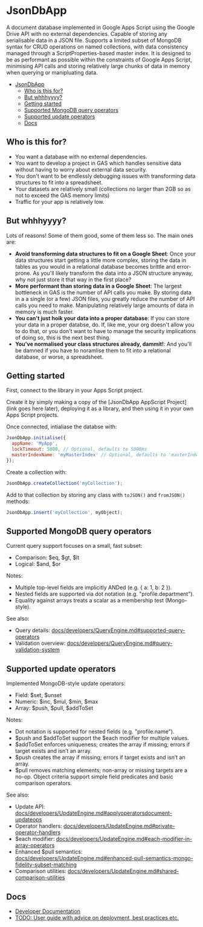 # JsonDbApp

A document database implemented in Google Apps Script using the Google Drive API with no external dependencies. Capable of storing any serialisable data in a JSON file. Supports a limited subset of MongoDB syntax for CRUD operations on named collections, with data consistency managed through a ScriptProperties-based master index. It is designed to be as performant as possible within the constraints of Google Apps Script, minimising API calls and storing relatively large chunks of data in memory when querying or manipluating data.

- [JsonDbApp](#jsondbapp)
  - [Who is this for?](#who-is-this-for)
  - [But whhhyyyy?](#but-whhhyyyy)
  - [Getting started](#getting-started)
  - [Supported MongoDB query operators](#supported-mongodb-query-operators)
  - [Supported update operators](#supported-update-operators)
  - [Docs](#docs)


## Who is this for?

- You want a database with no external dependencies.
- You want to develop a project in GAS which handles sensitive data without having to worry about external data security.
- You don't want to be endlessly debugging issues with transforming data structures to fit into a spreadsheet.
- Your datasets are relatively small (collections no larger than 2GB so as not to exceed the GAS memory limits)
- Traffic for your app is relatively low.


## But whhhyyyy?

Lots of reasons! Some of them good, some of them less so. The main ones are:

- **Avoid transforming data structures to fit on a Google Sheet**: Once your data structures start getting a little more complex, storing the data in tables as you would in a relational database becomes brittle and error-prone. As you'll likely transform the data into a JSON structure anyway, why not just store it that way in the first place?
- **More performant than storing data in a Google Sheet**: The largest bottleneck in GAS is the number of API calls you make. By storing data in a a single (or a few) JSON files, you greatly reduce the number of API calls you need to make. Manipulating relatively large amounts of data in memory is much faster.
- **You can't just hoik your data into a proper database**: If you can store your data in a proper databse, do. If, like me, your org doesn't allow you to do that, or you don't want to have to manage the security implications of doing so, this is the next best thing.
- **You've normalised your class structures already, dammit!**: And you'll be damned if you have to noramlise them to fit into a relational database, or worse, a spreadsheet.

## Getting started

First, connect to the library in your Apps Script project.

Create it by simply making a copy of the [JsonDbApp AppScript Project](link goes here later), deploying it as a library, and then using it in your own Apps Script projects.

Once connected, intialiase the databse with:

```javascript
JsonDbApp.initialise({
  appName: 'MyApp',
  lockTimeout: 5000, // Optional, defaults to 5000ms
  masterIndexName: 'myMasterIndex' // Optional, defaults to 'masterIndex'
});
```

Create a collection with:

```javascript
JsonDbApp.createCollection('myCollection');
```

Add to that collection by storing any class with `toJSON()` and `fromJSON()` methods:

```javascript
JsonDbApp.insert('myCollection', myObject);
```

## Supported MongoDB query operators

Current query support focuses on a small, fast subset:

- Comparison: $eq, $gt, $lt
- Logical: $and, $or

Notes:
- Multiple top-level fields are implicitly ANDed (e.g. { a: 1, b: 2 }).
- Nested fields are supported via dot notation (e.g. "profile.department").
- Equality against arrays treats a scalar as a membership test (Mongo-style).

See also:
- Query details: [docs/developers/QueryEngine.md#supported-query-operators](docs/developers/QueryEngine.md#supported-query-operators)
- Validation overview: [docs/developers/QueryEngine.md#query-validation-system](docs/developers/QueryEngine.md#query-validation-system)

## Supported update operators

Implemented MongoDB-style update operators:

- Field: $set, $unset
- Numeric: $inc, $mul, $min, $max
- Array: $push, $pull, $addToSet

Notes:
- Dot notation is supported for nested fields (e.g. "profile.name").
- $push and $addToSet support the $each modifier for multiple values.
- $addToSet enforces uniqueness; creates the array if missing; errors if target exists and isn’t an array.
- $push creates the array if missing; errors if target exists and isn’t an array.
- $pull removes matching elements; non-array or missing targets are a no-op. Object criteria support simple field predicates and basic comparison operators.

See also:
- Update API: [docs/developers/UpdateEngine.md#applyoperatorsdocument-updateops](docs/developers/UpdateEngine.md#applyoperatorsdocument-updateops)
- Operator handlers: [docs/developers/UpdateEngine.md#private-operator-handlers](docs/developers/UpdateEngine.md#private-operator-handlers)
- $each modifier: [docs/developers/UpdateEngine.md#each-modifier-in-array-operators](docs/developers/UpdateEngine.md#each-modifier-in-array-operators)
- Enhanced $pull semantics: [docs/developers/UpdateEngine.md#enhanced-pull-semantics-mongo-fidelity-subset-matching](docs/developers/UpdateEngine.md#enhanced-pull-semantics-mongo-fidelity-subset-matching)
- Comparison utilities: [docs/developers/UpdateEngine.md#shared-comparison-utilities](docs/developers/UpdateEngine.md#shared-comparison-utilities)

## Docs

- [Developer Documentation](docs/developers/README.md)
- [TODO: User guide with advice on deployment, best practices etc.](TODO)


